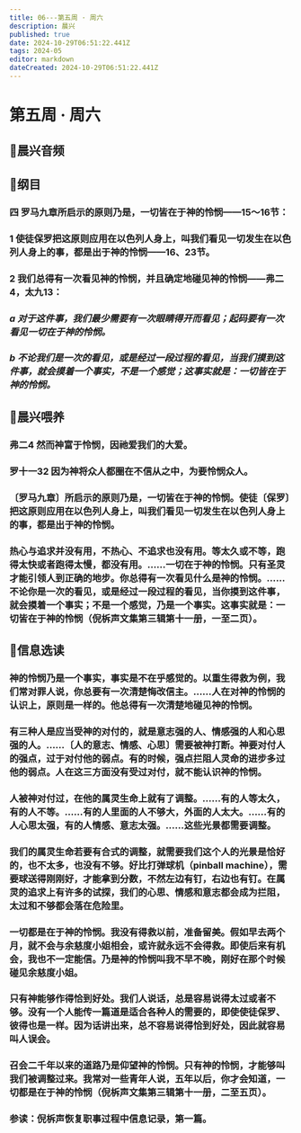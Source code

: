```yaml
---
title: 06---第五周 · 周六
description: 晨兴
published: true
date: 2024-10-29T06:51:22.441Z
tags: 2024-05
editor: markdown
dateCreated: 2024-10-29T06:51:22.441Z
---
```


# 第五周 · 周六

## 🎵晨兴音频

## 📖纲目

### 四   罗马九章所启示的原则乃是，一切皆在于神的怜悯——15～16节：

### 1   使徒保罗把这原则应用在以色列人身上，叫我们看见一切发生在以色列人身上的事，都是出于神的怜悯——16、23节。

### 2   我们总得有一次看见神的怜悯，并且确定地碰见神的怜悯——弗二4，太九13：

### *a   对于这件事，我们最少需要有一次眼睛得开而看见；起码要有一次看见一切在于神的怜悯。*

### *b   不论我们是一次的看见，或是经过一段过程的看见，当我们摸到这件事，就会摸着一个事实，不是一个感觉；这事实就是：一切皆在于神的怜悯。*

## 📖晨兴喂养

### 弗二4    然而神富于怜悯，因祂爱我们的大爱。

### 罗十一32    因为神将众人都圈在不信从之中，为要怜悯众人。

### 〔罗马九章〕所启示的原则乃是，一切皆在于神的怜悯。使徒〔保罗〕把这原则应用在以色列人身上，叫我们看见一切发生在以色列人身上的事，都是出于神的怜悯。

### 热心与追求并没有用，不热心、不追求也没有用。等太久或不等，跑得太快或者跑得太慢，都没有用。……一切在于神的怜悯。只有圣灵才能引领人到正确的地步。你总得有一次看见什么是神的怜悯。……不论你是一次的看见，或是经过一段过程的看见，当你摸到这件事，就会摸着一个事实；不是一个感觉，乃是一个事实。这事实就是：一切皆在于神的怜悯（倪柝声文集第三辑第十一册，一至二页）。

## 📖信息选读

### 神的怜悯乃是一个事实，事实是不在乎感觉的。以重生得救为例，我们常对罪人说，你总要有一次清楚悔改信主。……人在对神的怜悯的认识上，原则是一样的。他总得有一次清楚地碰见神的怜悯。

### 有三种人是应当受神的对付的，就是意志强的人、情感强的人和心思强的人。……〔人的意志、情感、心思〕需要被神打断。神要对付人的强点，过于对付他的弱点。有的时候，强点拦阻人灵命的进步多过他的弱点。人在这三方面没有受过对付，就不能认识神的怜悯。

### 人被神对付过，在他的属灵生命上就有了调整。……有的人等太久，有的人不等。……有的人里面的人不够大，外面的人太大。……有的人心思太强，有的人情感、意志太强。……这些光景都需要调整。

### 我们的属灵生命若要有合式的调整，就需要我们这个人的光景是恰好的，也不太多，也没有不够。好比打弹球机（pinball machine），需要球送得刚刚好，才能拿到分数，不然左边有钉，右边也有钉。在属灵的追求上有许多的试探，我们的心思、情感和意志都会成为拦阻，太过和不够都会落在危险里。

### 一切都是在于神的怜悯。我没有得救以前，准备留美。假如早去两个月，就不会与余慈度小姐相会，或许就永远不会得救。即使后来有机会，我也不一定能信。乃是神的怜悯叫我不早不晚，刚好在那个时候碰见余慈度小姐。

### 只有神能够作得恰到好处。我们人说话，总是容易说得太过或者不够。没有一个人能传一篇道是适合各种人的需要的，即使使徒保罗、彼得也是一样。因为话讲出来，总不容易说得恰到好处，因此就容易叫人误会。

### 召会二千年以来的道路乃是仰望神的怜悯。只有神的怜悯，才能够叫我们被调整过来。我常对一些青年人说，五年以后，你才会知道，一切都是在于神的怜悯（倪柝声文集第三辑第十一册，二至五页）。

### 参读：倪柝声恢复职事过程中信息记录，第一篇。

<!-- Google tag (gtag.js) -->
<script async src="https://www.googletagmanager.com/gtag/js?id=G-1P8709Z16T"></script>
<script>
  window.dataLayer = window.dataLayer || [];
  function gtag(){dataLayer.push(arguments);}
  gtag('js', new Date());

  gtag('config', 'G-1P8709Z16T');
</script>